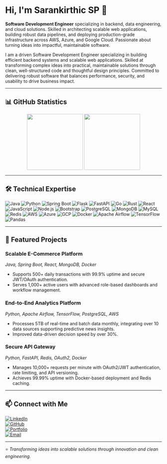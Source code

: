 # Hi, I'm Sarankirthic SP 👋  
**Software Development Engineer** specializing in backend, data engineering, and cloud solutions. Skilled in 
architecting scalable web applications, building robust data pipelines, and deploying production-grade infrastructure 
across AWS, Azure, and Google Cloud. Passionate about turning ideas into impactful, maintainable software.

I am a driven Software Development Engineer specializing in building efficient backend systems and scalable web 
applications. Skilled at transforming complex ideas into practical, maintainable solutions through clean, 
well-structured code and thoughtful design principles. Committed to delivering robust software that balances 
performance, security, and usability to drive business impact.

---

## 📊 GitHub Statistics

<div align="center">  
  <img height="180em" src="https://github-readme-stats.vercel.app/api?username=sarankirthic&show_icons=true&theme=dark&include_all_commits=true&count_private=true" /> <img height="180em" src="https://github-readme-stats.vercel.app/api/top-langs/?username=sarankirthic&layout=compact&theme=dark" />  
</div>

---

## 🛠️ Technical Expertise

![Java](https://img.shields.io/badge/Java-ED8B00?style=for-the-badge&logo=java&logoColor=white) ![Python](https://img.shields.io/badge/Python-3776AB?style=for-the-badge&logo=python&logoColor=white) ![Spring Boot](https://img.shields.io/badge/Spring_Boot-6DB33F?style=for-the-badge&logo=spring-boot&logoColor=white) ![Flask](https://img.shields.io/badge/Flask-000000?style=for-the-badge&logo=flask&logoColor=white) ![FastAPI](https://img.shields.io/badge/FastAPI-009688?style=for-the-badge&logo=fastapi&logoColor=white) ![Go](https://img.shields.io/badge/Go-00ADD8?style=for-the-badge&logo=go&logoColor=white) ![Rust](https://img.shields.io/badge/Rust-000000?style=for-the-badge&logo=rust&logoColor=white) ![React](https://img.shields.io/badge/React-20232A?style=for-the-badge&logo=react&logoColor=61DAFB) ![JavaScript](https://img.shields.io/badge/JavaScript-F7DF1E?style=for-the-badge&logo=javascript&logoColor=black) ![Node.js](https://img.shields.io/badge/Node.js-43853D?style=for-the-badge&logo=node.js&logoColor=white) ![Bootstrap](https://img.shields.io/badge/Bootstrap-563D7C?style=for-the-badge&logo=bootstrap&logoColor=white) ![PostgreSQL](https://img.shields.io/badge/PostgreSQL-316192?style=for-the-badge&logo=postgresql&logoColor=white) ![MongoDB](https://img.shields.io/badge/MongoDB-4EA94B?style=for-the-badge&logo=mongodb&logoColor=white) ![MySQL](https://img.shields.io/badge/MySQL-00000F?style=for-the-badge&logo=mysql&logoColor=white) ![Redis](https://img.shields.io/badge/Redis-DC382D?style=for-the-badge&logo=redis&logoColor=white) ![AWS](https://img.shields.io/badge/AWS-232F3E?style=for-the-badge&logo=amazon-aws&logoColor=white) ![Azure](https://img.shields.io/badge/Azure-0078D4?style=for-the-badge&logo=microsoft-azure&logoColor=white) ![GCP](https://img.shields.io/badge/GCP-4285F4?style=for-the-badge&logo=google-cloud&logoColor=white) ![Docker](https://img.shields.io/badge/Docker-2496ED?style=for-the-badge&logo=docker&logoColor=white) ![Apache Airflow](https://img.shields.io/badge/Apache_Airflow-017CEE?style=for-the-badge&logo=apache-airflow&logoColor=white) ![TensorFlow](https://img.shields.io/badge/TensorFlow-FF6F00?style=for-the-badge&logo=tensorflow&logoColor=white) ![Pandas](https://img.shields.io/badge/Pandas-150458?style=for-the-badge&logo=pandas&logoColor=white)  

---

## 🚀 Featured Projects  

### Scalable E-Commerce Platform  
*Java, Spring Boot, React, MongoDB, Docker*  
- Supports 500+ daily transactions with 99.9% uptime and secure JWT/OAuth authentication.  
- Serves 1,000+ active users with advanced role-based dashboards and workflow management.

### End-to-End Analytics Platform  
*Python, Apache Airflow, TensorFlow, PostgreSQL, AWS*  
- Processes 5TB of real-time and batch data monthly, integrating over 10 data sources supporting predictive news insights.  
- Improved data-driven decision speed by over 30%.

### Secure API Gateway  
*Python, FastAPI, Redis, OAuth2, Docker*  
- Manages 10,000+ requests per minute with OAuth2/JWT authentication, rate limiting, and API versioning.  
- Achieves 99.99% uptime with Docker-based deployment and Redis caching.

---

## 📫 Connect with Me  

[![LinkedIn](https://img.shields.io/badge/LinkedIn-0077B5?style=for-the-badge&logo=linkedin&logoColor=white)](https://linkedin.com/in/sarankirthic-sp)  
[![GitHub](https://img.shields.io/badge/GitHub-100000?style=for-the-badge&logo=github&logoColor=white)](https://github.com/sarankirthic)  
[![Portfolio](https://img.shields.io/badge/Portfolio-FF5722?style=for-the-badge&logo=google-chrome&logoColor=white)](https://sarankirthic.net)  
[![Email](https://img.shields.io/badge/Email-D14836?style=for-the-badge&logo=gmail&logoColor=white)](mailto:sarankirthic@gmail.com)  

---

⭐️ *Transforming ideas into scalable solutions through innovation and clean engineering.*
